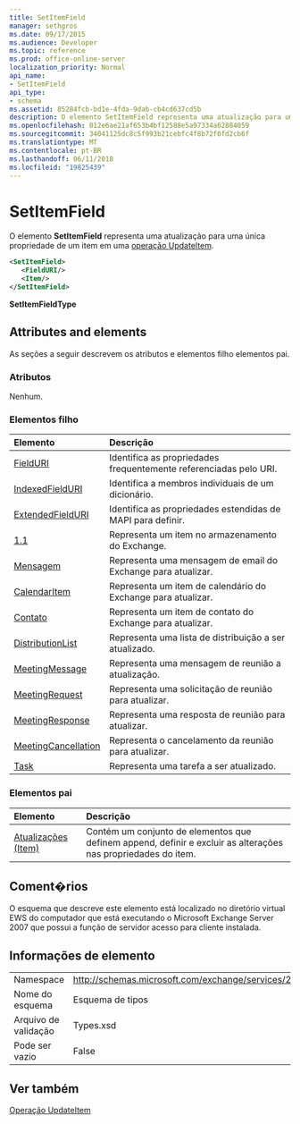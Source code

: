 ```yaml
---
title: SetItemField
manager: sethgros
ms.date: 09/17/2015
ms.audience: Developer
ms.topic: reference
ms.prod: office-online-server
localization_priority: Normal
api_name:
- SetItemField
api_type:
- schema
ms.assetid: 85284fcb-bd1e-4fda-9dab-cb4cd637cd5b
description: O elemento SetItemField representa uma atualização para uma única propriedade de um item em uma operação UpdateItem.
ms.openlocfilehash: 012e6ae21af653b4bf12588e5a97334a62884059
ms.sourcegitcommit: 34041125dc8c5f993b21cebfc4f8b72f0fd2cb6f
ms.translationtype: MT
ms.contentlocale: pt-BR
ms.lasthandoff: 06/11/2018
ms.locfileid: "19825439"
---
```

# <a name="setitemfield"></a>SetItemField

O elemento **SetItemField** representa uma atualização para uma única propriedade de um item em uma [operação UpdateItem](updateitem-operation.md).
  
```xml
<SetItemField>
   <FieldURI/>
   <Item/>
</SetItemField>
```

 **SetItemFieldType**
## <a name="attributes-and-elements"></a>Attributes and elements

As seções a seguir descrevem os atributos e elementos filho elementos pai.
  
### <a name="attributes"></a>Atributos

Nenhum.
  
### <a name="child-elements"></a>Elementos filho

|**Elemento**|**Descrição**|
|:-----|:-----|
|[FieldURI](fielduri.md) <br/> |Identifica as propriedades frequentemente referenciadas pelo URI.  <br/> |
|[IndexedFieldURI](indexedfielduri.md) <br/> |Identifica a membros individuais de um dicionário.  <br/> |
|[ExtendedFieldURI](extendedfielduri.md) <br/> |Identifica as propriedades estendidas de MAPI para definir.  <br/> |
|[1.1](item.md) <br/> |Representa um item no armazenamento do Exchange.  <br/> |
|[Mensagem](message-ex15websvcsotherref.md) <br/> |Representa uma mensagem de email do Exchange para atualizar.  <br/> |
|[CalendarItem](calendaritem.md) <br/> |Representa um item de calendário do Exchange para atualizar.  <br/> |
|[Contato](contact.md) <br/> |Representa um item de contato do Exchange para atualizar.  <br/> |
|[DistributionList](distributionlist.md) <br/> |Representa uma lista de distribuição a ser atualizado.  <br/> |
|[MeetingMessage](meetingmessage.md) <br/> |Representa uma mensagem de reunião a atualização.  <br/> |
|[MeetingRequest](meetingrequest.md) <br/> |Representa uma solicitação de reunião para atualizar.  <br/> |
|[MeetingResponse](meetingresponse.md) <br/> |Representa uma resposta de reunião para atualizar.  <br/> |
|[MeetingCancellation](meetingcancellation.md) <br/> |Representa o cancelamento da reunião para atualizar.  <br/> |
|[Task](task.md) <br/> |Representa uma tarefa a ser atualizado.  <br/> |
   
### <a name="parent-elements"></a>Elementos pai

|**Elemento**|**Descrição**|
|:-----|:-----|
|[Atualizações (Item)](updates-item.md) <br/> |Contém um conjunto de elementos que definem append, definir e excluir as alterações nas propriedades do item.  <br/> |
   
## <a name="remarks"></a>Coment�rios

O esquema que descreve este elemento está localizado no diretório virtual EWS do computador que está executando o Microsoft Exchange Server 2007 que possui a função de servidor acesso para cliente instalada.
  
## <a name="element-information"></a>Informações de elemento

|||
|:-----|:-----|
|Namespace  <br/> |http://schemas.microsoft.com/exchange/services/2006/types  <br/> |
|Nome do esquema  <br/> |Esquema de tipos  <br/> |
|Arquivo de validação  <br/> |Types.xsd  <br/> |
|Pode ser vazio  <br/> |False  <br/> |
   
## <a name="see-also"></a>Ver também



[Operação UpdateItem](updateitem-operation.md)

